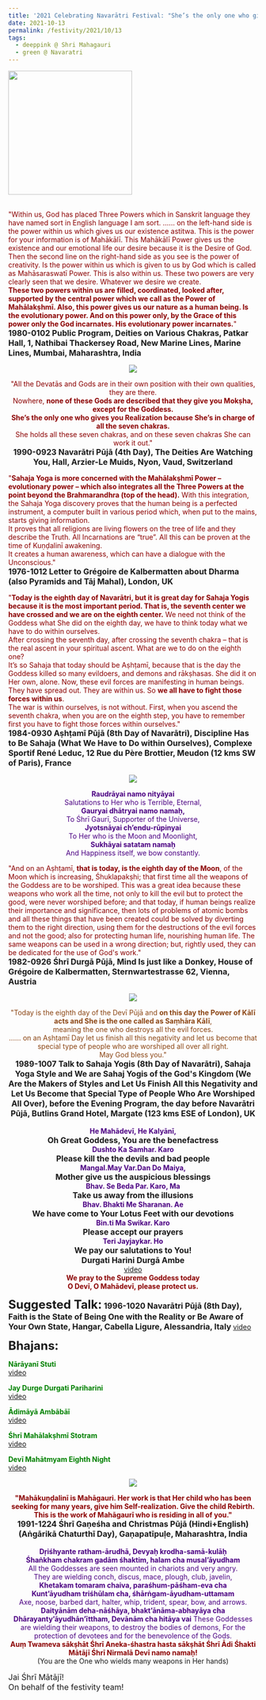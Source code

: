 ```yaml
---
title: '2021 Celebrating Navarātri Festival: "She’s the only one who gives you Realization because She’s in charge of all the seven chakras." '
date: 2021-10-13
permalink: /festivity/2021/10/13
tags:
  - deeppink @ Shri Mahagauri
  - green @ Navaratri
---
```


<div style="text-align: left"><img src="/images/image1.png" width="250" /></div><br>

<p>
<font color="DarkRed">"Within us, God has placed Three Powers which in Sanskrit language they have named sort in English language I am sort. ...... on the left-hand side is the power within us which gives us our existence astitwa. This is the power for your information is of Mahākālī. This Mahākālī Power gives us the existence and our emotional life our desire because it is the Desire of God. Then the second line on the right-hand side as you see is the power of creativity. Is the power within us which is given to us by God which is called as Mahāsaraswatī Power. This is also within us. These two powers are very clearly seen that we desire. Whatever we desire we create.<br>
<b>These two powers within us are filled, coordinated, looked after, supported by the central power which we call as the Power of Mahālakṣhmī. Also, this power gives us our nature as a human being. Is the evolutionary power. And on this power only, by the Grace of this power only the God incarnates. His evolutionary power incarnates.</b>"</font><br>
<font size="+0"><b>1980-0102 Public Program, Deities on Various Chakras, Patkar Hall, 1, Nathibai Thackersey Road, New Marine Lines, Marine Lines, Mumbai, Maharashtra, India</b></font>
</p>

<div style="text-align: center"><img src="https://pub-1e517d8c73a64c9c82977d676b1fff72.r2.dev/image808.png" /></div>

<p style="text-align:center;">
<font color="DarkRed">"All the Devatās and Gods are in their own position with their own qualities, they are there.<br>
Nowhere, <b>none of these Gods are described that they give you Mokṣha, except for the Goddess.<br>
She’s the only one who gives you Realization because She’s in charge of all the seven chakras.</b><br>
She holds all these seven chakras, and on these seven chakras She can work it out."</font><br>
<font size="+0"><b>1990-0923 Navarātri Pūjā (4th Day), The Deities Are Watching You, Hall, Arzier-Le Muids, Nyon, Vaud, Switzerland</b></font>
</p>

<p>
<font color="DarkRed">"<b>Sahaja Yoga is more concerned with the Mahālakṣhmī Power – evolutionary power – which also integrates all the Three Powers at the point beyond the Brahmarandhra (top of the head).</b> With this integration, the Sahaja Yoga discovery proves that the human being is a perfected instrument, a computer built in various period which, when put to the mains, starts giving information.<br>
It proves that all religions are living flowers on the tree of life and they describe the Truth. All Incarnations are “true”. All this can be proven at the time of Kuṇḍalinī awakening.<br>
It creates a human awareness, which can have a dialogue with the Unconscious."</font><br>
<font size="+0"><b>1976-1012 Letter to Grégoire de Kalbermatten about Dharma (also Pyramids and Tāj Mahal), London, UK</b></font>
</p>

<p>
<font color="DarkRed">"<b>Today is the eighth day of Navarātri, but it is great day for Sahaja Yogis because it is the most important period. That is, the seventh center we have crossed and we are on the eighth center.</b> We need not think of the Goddess what She did on the eighth day, we have to think today what we have to do within ourselves.<br>
After crossing the seventh day, after crossing the seventh chakra – that is the real ascent in your spiritual ascent. What are we to do on the eighth one?<br>
It’s so Sahaja that today should be Aṣhṭamī, because that is the day the Goddess killed so many evildoers, and demons and rākṣhasas. She did it on Her own, alone. Now, these evil forces are manifesting in human beings. They have spread out. They are within us. So <b>we all have to fight those forces within us</b>.<br>
The war is within ourselves, is not without. First, when you ascend the seventh chakra, when you are on the eighth step, you have to remember first you have to fight those forces within ourselves."</font><br>
<font size="+0"><b>1984-0930 Aṣhṭamī Pūjā (8th Day of Navarātri), Discipline Has to Be Sahaja (What We Have to Do within Ourselves), Complexe Sportif René Leduc, 12 Rue du Père Brottier, Meudon (12 kms SW of Paris), France</b></font>
</p>

<div style="text-align: center"><img src="/images/image809.png" /></div>

<p style="color:Indigo; text-align:center;">
<b>Raudrāyai namo nityāyai</b><br>
Salutations to Her who is Terrible, Eternal,<br>
<b>Gauryai dhātryai namo namaḥ,</b><br>
To Śhrī Gaurī, Supporter of the Universe,<br>
<b>Jyotsnāyai ch’endu-rūpinyai </b><br>
To Her who is the Moon and Moonlight,<br>
<b>Sukhāyai satatam namaḥ</b><br>
And Happiness itself, we bow constantly.
</p>

<p>
<font color="DarkRed">"And on an Aṣhṭamī, <b>that is today, is the eighth day of the Moon</b>, of the Moon which is increasing, Śhuklapakṣhi; that first time all the weapons of the Goddess are to be worshiped. This was a great idea because these weapons who work all the time, not only to kill the evil but to protect the good, were never worshiped before; and that today, if human beings realize their importance and significance, then lots of problems of atomic bombs and all these things that have been created could be solved by diverting them to the right direction, using them for the destructions of the evil forces and not the good; also for protecting human life, nourishing human life. The same weapons can be used in a wrong direction; but, rightly used, they can be dedicated for the use of God's work."</font><br>
<font size="+0"><b>1982-0926 Śhrī Durgā Pūjā, Mind Is just like a Donkey, House of Grégoire de Kalbermatten, Sternwartestrasse 62, Vienna, Austria</b></font>
</p>

<div style="text-align: center"><img src="/images/image810.png" /></div>

<p style=" text-align:center;">
<font color="SaddleBrown">"Today is the eighth day of the Devī Pūjā and <b>on this day the Power of Kālī acts and She is the one called as Saṃhāra Kālī</b>,<br>
meaning the one who destroys all the evil forces.<br>
...... on an Aṣhṭamī Day let us finish all this negativity and let us become that special type of people who are worshiped all over all right.<br>
May God bless you."</font><br>
<font size="+0"><b>1989-1007 Talk to Sahaja Yogis (8th Day of Navarātri), Sahaja Yoga Style and We are Sahaj Yogis of the God's Kingdom (We Are the Makers of Styles and Let Us Finish All this Negativity and Let Us Become that Special Type of People Who Are Worshiped All Over), before the Evening Program, the day before Navarātri Pūjā, Butlins Grand Hotel, Margate (123 kms ESE of London), UK</b></font><br>
<br>
<font color="Indigo"><b>He Mahādevī, He Kalyānī,</b></font><br>
<font size="+0"><b>Oh Great Goddess, You are the benefactress</b></font><br>
<font color="Indigo"><b>Dushto Ka Samhar. Karo</b></font><br>
<font size="+0"><b>Please kill the the devils and bad people</b></font><br>
<font color="Indigo"><b>Mangal.May Var.Dan Do Maiya,</b></font><br>
<font size="+0"><b>Mother give us the auspicious blessings</b></font><br>
<font color="Indigo"><b>Bhav. Se Beda Par. Karo, Ma</b></font><br>
<font size="+0"><b>Take us away from the illusions</b></font><br>
<font color="Indigo"><b>Bhav. Bhakti Me Sharanan. Ae</b></font><br>
<font size="+0"><b>We have come to Your Lotus Feet with our devotions</b></font><br>
<font color="Indigo"><b>Bin.ti Ma Swikar. Karo</b></font><br>
<font size="+0"><b>Please accept our prayers</b></font><br>
<font color="Indigo"><b>Teri Jayjaykar. Ho</b></font><br>
<font size="+0"><b>We pay our salutations to You!</b></font><br>
<font size="+0"><b>Durgati Harini Durgā Ambe</b></font><br>
<a href="https://seven-teams.github.io/Videos_Links.html">video</a><br>
<font color="DarkRed"><b>We pray to the Supreme Goddess today<br>
O Devī, O Mahādevī, please protect us.</b></font>
</p>

<font size="+2"><b>Suggested Talk:</b></font> 
<font size="+0"><b>1996-1020 Navarātri Pūjā (8th Day), Faith is the State of Being One with the Reality or Be Aware of Your Own State, Hangar, Cabella Ligure, Alessandria, Italy</b></font>
<a href="https://seven-teams.github.io/Videos_Links.html">video</a><br>

<font size="+2"><b>Bhajans:</b></font>

<p>
<font color="green"><b>Nārāyanī Stuti</b></font><br>
<a href="https://youtu.be/T_V1ka6e4Xo">video</a>
</p>

<p>
<font color="green"><b>Jay Durge Durgati Pariharini  </b></font><br>
<a href="https://youtu.be/F68hoY8ZhOI">video</a>
</p>
 
<p>
<font color="green"><b>Ādimāyā Ambābāī</b></font><br>
<a href="https://youtu.be/niuCWTNKu0k">video</a> 
</p>

<p>
<font color="green"><b>Śhrī Mahālakṣhmī Stotram</b></font><br>
<a href="https://seven-teams.github.io/Videos_Links.html">video</a>
</p>

<p>
<font color="green"><b>Devī Mahātmyam Eighth Night</b></font><br>
<a href="https://seven-teams.github.io/Videos_Links.html">video</a>
</p>

<div style="text-align: center"><img src="/images/image811.png" /></div>

<p style=" text-align:center;">
<font color="DarkRed"><b>"Mahākuṇḍalinī is Mahāgauri. Her work is that Her child who has been seeking for many years, give him Self-realization. 
Give the child Rebirth. This is the work of Mahāgaurī who is residing in all of you."</b></font><br>
<font size="+0"><b>1991-1224 Śhrī Gaṇeśha and Christmas Pūjā (Hindi+English) (Aṅgārikā Chaturthī Day), Gaṇapatīpuḷe, Maharashtra, India</b></font><br>
<br>
<font color="Indigo"><b>Dṛiśhyante ratham-ārudhā, Devyaḥ krodha-samā-kulāḥ<br>
Śhaṅkham chakram gadām śhaktim, halam cha musal’āyudham</b><br>
All the Goddesses are seen mounted in chariots and very angry.<br>
They are wielding conch, discus, mace, plough, club, javelin,<br>
<b>Khetakam tomaram chaiva, paraśhum-pāśham-eva cha<br>
Kunt’āyudham triśhūlam cha, śhārṅgam-āyudham-uttamam</b><br>
Axe, noose, barbed dart, halter, whip, trident, spear, bow, and arrows.<br>
<b>Daityānām deha-nāśhāya, bhakt’ānāma-abhayāya cha<br>
Dhārayanty’āyudhān’īttham, Devānām cha hitāya vai</b>
These Goddesses are wielding their weapons, to destroy the bodies of demons,
For the protection of devotees and for the benevolence of the Gods.</font><br>
<font color="DarkRed"><b>Auṃ Twameva sākṣhāt Śhrī Aneka-śhastra hasta sākṣhāt Śhrī Ādi Śhakti Mātājī Śhrī Nirmalā Devī namo namaḥ!</b></font><br>
(You are the One who wields many weapons in Her hands)
</p>

<p>
<font size="+0">Jai Śhrī Mātājī!<br>
On behalf of the festivity team!</font>
</p>